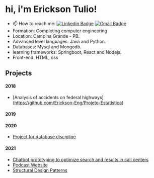 
# hi, i'm Erickson Tulio!

- 📫 How to reach me: 
[![Linkedin Badge](https://img.shields.io/badge/-Erickson%20Tulio-3333cc?style=flat-square&logo=Linkedin&logoColor=white&link=https://www.linkedin.com/in/erickson-eng/)](https://www.linkedin.com/in/erickson-eng/) 
[![Gmail Badge](https://img.shields.io/badge/-erickson.tulio96@gmail.com-3333cc?style=flat-square&logo=Gmail&logoColor=white&link=mailto:erickson.tulio96@gmail.com)](mailto:erickson.tulio96@gmail.com)
- Formation: Completing computer engineering
- Location: Campina Grande - PB.
- Advanced level languages: Java and Python.
- Databases: Mysql and Mongodb.
- learning frameworks: Springboot, React and Nodejs.
- Front-end: HTML, css


## Projects
#### 2018
- [Analysis of accidents on federal highways] (https://github.com/Erickson-Eng/Projeto-Estatistica)
#### 2019

#### 2020
- <a href =" https://github.com/Erickson-Eng/Banco-de-dados"> Project for database discipline </a>
#### 2021
- <a href =" https://github.com/Erickson-Eng/Rasa ">Chatbot prototyping to optimize search and results in call centers</a>
- <a href =" https://github.com/Erickson-Eng/NLW-5_Reactjs">Podcast Website</a> 
- <a href =" https://github.com/Erickson-Eng/PadroesDeProjeto">  Structural Design Patterns </a>

